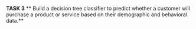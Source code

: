 **TASK 3**
**  Build a decision tree classifier to predict whether a customer will purchase a product or service based on their demographic and behavioral data.**

